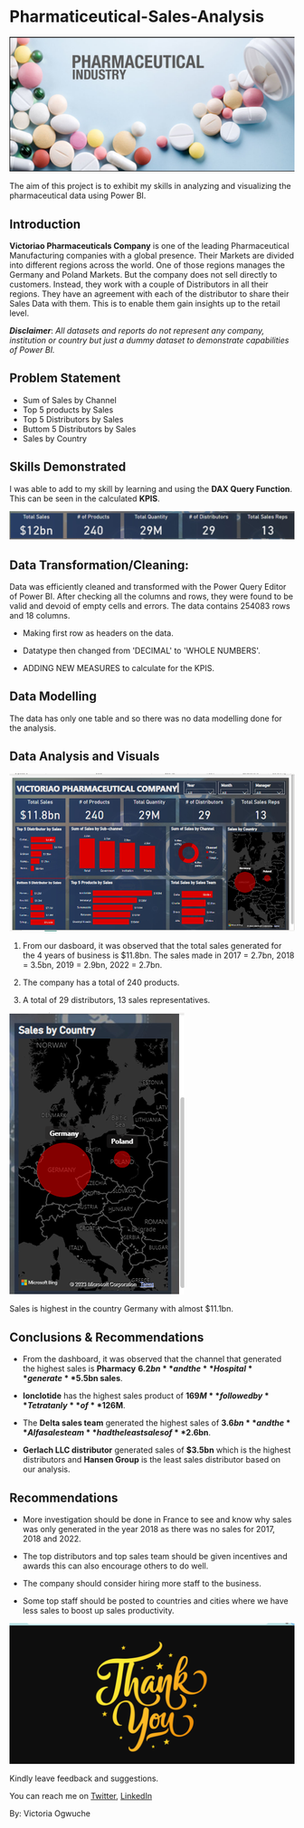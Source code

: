# Pharmaticeutical-Sales-Analysis

![](Phar1.png)

The aim of this project is to exhibit my skills in analyzing and visualizing the pharmaceutical data using Power BI.


## Introduction
**Victoriao Pharmaceuticals Company** is one of the leading Pharmaceutical Manufacturing companies with a global presence. Their Markets are divided into different regions across the world. One of those regions manages the Germany and Poland Markets. But the company does not sell directly to customers. Instead, they work with a couple of Distributors in all their regions. They have an agreement with each of the distributor to share their Sales Data with them. This is to enable them gain insights up to the retail level.

**_Disclaimer_**: _All datasets and reports do not represent any company, institution or country but just a dummy dataset to demonstrate capabilities of Power BI._

## Problem Statement

- Sum of Sales by Channel 
- Top 5 products by Sales
- Top 5 Distributors by Sales
- Buttom 5 Distributors by Sales
- Sales by Country

## Skills Demonstrated

I was able to add to my skill by learning and using the **DAX Query Function**. This can be seen in the calculated **KPIS**.

![](Phar2.png)

## Data Transformation/Cleaning:

Data was efficiently cleaned and transformed with the Power Query Editor of Power BI. After checking all the columns and rows, they were found to be valid and devoid of empty cells and errors. The data contains 254083 rows and 18 columns.

- Making first row as headers on the data.

- Datatype then changed from 'DECIMAL' to 'WHOLE NUMBERS'.

- ADDING NEW MEASURES to calculate for the KPIS.

## Data Modelling

The data has only one table and so there was no data modelling done for the analysis.

## Data Analysis and Visuals

![](Dashboard.png)

1. From our dasboard, it was observed that the total sales generated for the 4 years of business is $11.8bn. The sales made in 2017 = 2.7bn, 2018 = 3.5bn, 
2019 = 2.9bn, 2022 = 2.7bn.    

3. The company has a total of 240 products.

4. A total of 29 distributors, 13 sales representatives.


![](Phar4.png)

Sales is highest in the country Germany with almost $11.1bn.

## Conclusions & Recommendations

- From the dashboard, it was observed that the channel that generated the highest sales is **Pharmacy** **$6.2bn** and the **Hospital** generate **$5.5bn sales**.

- **Ionclotide** has the highest sales product of **$169M** followed by **Tetratanly** of **$126M**.

- The **Delta sales team** generated the highest sales of **$3.6bn** and the **Alfa sales team** had the least sales of **$2.6bn**.

- **Gerlach LLC distributor** generated sales of **$3.5bn** which is the highest distributors and **Hansen Group** is the least sales distributor based on our 
analysis.

## Recommendations

- More investigation should be done in France to see and know why sales was only generated in the year 2018 as there was no sales for 2017, 2018 and 2022.

- The top distributors and top sales team should be given incentives and awards this can also encourage others to do well.

- The company should consider hiring more staff to the business. 

- Some top staff should be posted to countries and cities where we have less sales to boost up sales productivity.

![](thankyou.png)

Kindly leave feedback and suggestions.

You can reach me on [Twitter](https://twitter.com/vicky_star0), [LinkedIn](www.linkedin.com/in/victoriaogwuche)

By: Victoria Ogwuche





 

